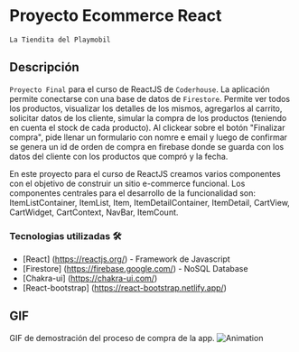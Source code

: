 # Proyecto Ecommerce React

`La Tiendita del Playmobil`

## Descripción

`Proyecto Final` para el curso de ReactJS de `Coderhouse`.
La aplicación permite conectarse con una base de datos de `Firestore`.
Permite ver todos los productos, visualizar los detalles de los mismos, agregarlos al carrito, solicitar datos de los cliente, simular la compra de los productos (teniendo en cuenta el stock de cada producto). Al clickear sobre el botón "Finalizar compra", pide llenar un formulario con nomre e email y luego de confirmar se genera un id de orden de compra en firebase donde se guarda con los datos del cliente con los productos que compró y la fecha.

En este proyecto para el curso de ReactJS creamos varios componentes con el objetivo de construir un sitio e-commerce funcional. Los componentes centrales para el desarrollo de la funcionalidad son: ItemListContainer, ItemList, Item, ItemDetailContainer, ItemDetail, CartView, CartWidget, CartContext, NavBar, ItemCount.

### Tecnologias utilizadas 🛠️

- [React] (https://reactjs.org/) - Framework de Javascript
- [Firestore] (https://firebase.google.com/) - NoSQL Database
- [Chakra-ui] (https://chakra-ui.com/)
- [React-bootstrap] (https://react-bootstrap.netlify.app/)

## GIF
GIF de demostración del proceso de compra de la app.
![Animation](./images/TPfinal.gif)